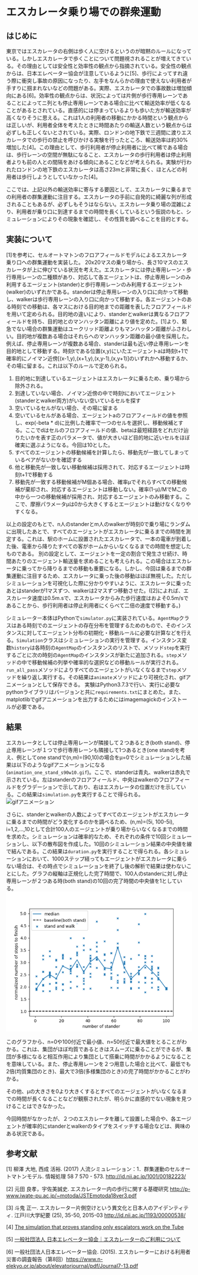 # エスカレータ乗り場での群衆運動

## はじめに
東京ではエスカレータの右側は歩く人に空けるというのが暗黙のルールになっている。しかしエスカレータで歩くことについて問題視されることが増えてきている。その理由としては安全性と効率性の観点から指摘されている。安全性の観点からは、日本エレベーター協会が注意しているように[5]、歩行によってすれ違う際に衝突し事故の原因になったり、左手をなんらかの理由で使えない利用者が手すりに掴まれないなどの問題がある。実際、エスカレータでの事故数は増加傾向にある[6]。効率性の観点からは、状況によっては片側が歩行専用レーンであることによってニ列とも停止専用レーンである場合に比べて輸送効率が低くなることがあるとされている。直感的には停まっているよりも歩いた方が輸送効率が高くなりそうに思える。これは1人の利用者の移動にかかる時間という観点からは正しいが、利用者全体を考えたときに時間あたりの輸送人数という観点からは必ずしも正しくないとされている。実際、ロンドンの地下鉄で三週間に渡りエスカレータでの歩行の禁止を呼びかける実験を行ったところ、輸送効率は約30%増加した[4]。この理由として、歩行利用者が停止利用者に比べて稀である場合は、歩行レーンの空間が無駄になること、エスカレータの歩行利用者は停止利用者よりも前の人との間隔をあける傾向にあることなどが考えられる。実験が行われたロンドンの地下鉄のエスカレータは高さ23mと非常に長く、ほとんどの利用者は歩行しようとしていなかった[4]。

ここでは、上記以外の輸送効率に寄与する要因として、エスカレータに乗るまでの利用者の群集運動に注目する。エスカレータの手前に自発的に綺麗な列が形成されることもあるが、必ずしもそうはならない。エスカレータ乗り場の混雑により、利用者が乗り口に到達するまでの時間を長くしているという仮説のもと、シミュレーションによりその現象を確認し、その性質を調べることを目的とする。


## 実装について
[1]を参考に、セルオートマトンのフロアフィールドモデルによるエスカレータ乗り口への群集運動を実装した。
20x20マスの乗り場から、長さ10マスのエスカレータが上に伸びている状況を考えた。エスカレータには停止専用レーン・歩行専用レーンの二種類があり、対応して各エージェントは、停止専用レーンのみ利用するエージェント(stander)と歩行専用レーンのみ利用するエージェント(walker)のいずれかである。standerは停止専用レーンの入り口に向かって移動し、walkerは歩行専用レーンの入り口に向かって移動する。各エージェントのある時刻での移動は、各マスにおける目的地までの距離を表したフロアフィールドを用いて定められる。目的地の違いにより、standerとwalkerは異なるフロアフィールドを持ち、目的地とのマンハッタン距離により値を定めた。[1]より、緊急でない場合の群集運動はユークリッド距離よりもマンハッタン距離がふさわしい。目的地が複数ある場合はそれらへのマンハッタン距離の最小値を採用した。例えば、停止専用レーンが複数ある場合、standerは最も近い停止専用レーンを目的地として移動する。時刻tである位置(x,y)にいたエージェントaは時刻t+1で確率的にノイマン近傍[(x-1,y),(x+1,y),(x,y-1),(x,y+1)]のいずれかへ移動するか、その場に留まる。これは以下のルールで定められる。
1. 目的地に到達しているエージェントはエスカレータに乗るため、乗り場から除外される。
2. 到達していない場合、ノイマン近傍の中で時刻tにおいてエージェント(standerとwalker両方)がいない空いているセルを探す
3. 空いているセルがない場合、その場に留まる
4. 空いているセルがある場合、エージェントaのフロアフィールドの値を参照し、exp(-beta * d)に比例した確率で一つのセルを選択し、移動候補とする。ここでdはセルのフロアフィールドの値、betaは最短経路をどれだけ辿りたいかを表す正のパラメータで、値が大きいほど目的地に近いセルをほぼ確実に選ぶようになる。今回は10とした。
5. すべてのエージェントの移動候補を計算したら、移動先が一致してしまっているペアがないかを確認する
6. 他と移動先が一致しない移動候補は採用されて、対応するエージェントは時刻t+1で移動する
7. 移動先が一致する移動候補がM個ある場合、確率μでそれらすべての移動候補が棄却され、対応するエージェントは移動しない。確率(1-μ)/MでMこの中から一つの移動候補が採用され、対応するエージェントのみ移動する。ここで、摩擦パラメータμは0から大きくするとエージェントは動けなくなりやすくなる。

以上の設定のもとで、n人のstanderとm人のwalkerが時刻0で乗り場にランダムに出現したあとで、すべてのエージェントがエスカレータに乗るまでの時間を測定する。これは、駅のホームに設置されたエスカレータで、一本の電車が到着した後、電車から降りたすべての客がホームからいなくなるまでの時間を想定したものである。
別の設定として、エージェントを一定の割合で発生させ続け、時間あたりのエージェント輸送量を求めることも考えられる。この場合はエスカレータに乗ってから降りるまでの移動も重要になる。しかし、今回は乗るまでの群集運動に注目するため、エスカレータに乗った後の移動はほぼ無視した。ただしシミュレーションを可視化した際に分かりやすいように、エスカレータに乗ったあとはstanderが1マスずつ、walkerは2マスずつ移動させた。([2]によれば、エスカレータ速度は0.5m.sで、エスカレータからみた歩行速度はおよそ0.5m/sであることから、歩行利用者は停止利用者にくらべて二倍の速度で移動する。)

シミュレーター本体はPythonで`simulator.py`に実装されている。`AgentMap`クラスはある時刻でのエージェントの存在分布を管理するためのもので、そのインスタンスに対してエージェント分布の初期化・移動ルールに必要な計算などを行える。`Simulation`クラスはシミュレーションの実行を管理する。インスタンス変数`history`は各時刻の`AgentMap`のインスタンスのリストで、メソッド`step`を実行するごとに次の時刻の`AgentMap`のインスタンスが新たに追加される。`step`メソッドの中で移動候補の列挙や確率的な選択などの移動ルールが実行される。`run_all_pass`メソッドによりすべてのエージェントがいなくなるまで`step`メソッドを繰り返し実行する。その結果は`animate`メソッドにより可視化され、gifアニメーションとして保存できる。
実験はPython3.7.3で行い、実行に必要なpythonライブラリはバージョンと共に`requirements.txt`にまとめた。また、matplotlibでgifアニメーションを出力するためにはimagemagickのインストールが必要である。

## 結果
エスカレータとしては停止専用レーンが隣接して２つあるとき(both stand)、停止専用レーンが１つで歩行専用レーンも隣接して1つあるとき(one stand)を考え、例としてone standで(n,m)=(90,10)の場合をμ=0でシミュレーションした結果は以下のようなgifアニメーションになる(`animation_one_stand_s90w10.gif`)。ここで、standerは青丸、walkerは赤丸で示されている。左はstanderのフロアフィールド、中央はwalkerのフロアフィールドをグラデーションで示しており、右はエスカレータの位置だけを示している。この結果は`simulation.py`を実行することで得られる。
![gifアニメーション](https://github.com/s-horiguchi/escalator/raw/master/animation_one_stand_s90w10.gif)


さらに、standerとwalkerの人数によってすべてのエージェントがエスカレータに乗るまでの時間がどう変化するのかを調べるため、(n,m)=(5i, 100-5i), i=1,2,...,10として合計100人のエージェントが乗り場からいなくなるまでの時間を求めた。シミュレーションは確率的なため、それぞれの条件で10回シミュレーションし、以下の散布図を作成した。10回のシミュレーション結果の中央値を線で結んである。この結果は`duration.py`を実行することで得られる。各シミュレーションにおいて、1000ステップ経ってもエージェントがエスカレータに乗らない場合は、その時点でシミュレーションを終了し後の解析で結果は使わないことにした。グラフの縦軸は正規化した完了時間で、100人のstanderに対し停止専用レーンが２つある時(both stand)の10回の完了時間の中央値を1としている。
![stander数と全エージェント搭乗までの時間の関係](https://raw.githubusercontent.com/s-horiguchi/escalator/master/duration.png)

このグラフから、n=0や100付近で最小値、n=50付近で最大値をとることがわかる。これは、集団がほぼ均質であるときはスムーズに乗ることができるが、集団が多様になると相互作用により集団として搭乗に時間がかかるようになることを意味している。また、停止専用レーンを２つ用意した場合と比べて、最低でも2倍(均質集団のとき)、最大で3倍(多様集団のとき)の完了時間がかかることがわかる。

その他、μの大きさを0より大きくするとすべてのエージェントがいなくなるまでの時間が長くなることなどが観察されたが、明らかに直感的でない現象を見つけることはできなかった。

今回時間がなかったが、２つのエスカレータを離して設置した場合や、各エージェントが確率的にstanderとwalkerのタイプをスイッチする場合などは、興味のある状況である。

## 参考文献
[1] 柳澤 大地, 西成 活裕. (2017) 人流シミュレーション：1．群集運動のセルオートマトンモデル. 情報処理 58 7 570 - 573. http://id.nii.ac.jp/1001/00182223/

[2] 元田 良孝，宇佐美誠史. エスカレーター内の歩行に関する基礎研究 http://p-www.iwate-pu.ac.jp/~motoda/JSTEmotoda18ver3.pdf

[3]  斗鬼 正一. エスカレーター片側空けという異文化と日本人のアイデンティティ. 江戸川大学紀要 (25), 35-50, 2015-03 http://id.nii.ac.jp/1193/00000538/

[4] [The simulation that proves standing only escalators work on the Tube](https://www.telegraph.co.uk/news/2016/03/22/the-simulation-that-proves-standing-only-escalators-work-on-the/)

[5] [一般社団法人 日本エレベーター協会｜エスカレーターのご利用について](https://www.n-elekyo.or.jp/instructions/escalator.html?tab=2)

[6] 一般社団法人日本エレベーター協会. (2015). エスカレーターにおける利用者災害の調査報告（第8回）https://www.n-elekyo.or.jp/about/elevatorjournal/pdf/Journal7-13.pdf
